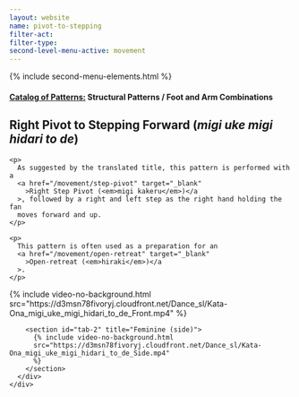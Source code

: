 ```yaml
---
layout: website
name: pivot-to-stepping
filter-act:
filter-type:
second-level-menu-active: movement
---
```


{% include second-menu-elements.html %}

<main class="page-content">
  <div class="text-container">
    <h4>
      <a href="/movement/">Catalog of Patterns:</a> Structural Patterns / Foot
      and Arm Combinations
    </h4>
    <h2>
      Right Pivot to Stepping Forward (<em>migi uke migi hidari to de</em>)
    </h2>

    <p>
      As suggested by the translated title, this pattern is performed with a
      <a href="/movement/step-pivot" target="_blank"
        >Right Step Pivot (<em>migi kakeru</em>)</a
      >, followed by a right and left step as the right hand holding the fan
      moves forward and up.
    </p>

    <p>
      This pattern is often used as a preparation for an
      <a href="/movement/open-retreat" target="_blank"
        >Open-retreat (<em>hiraki</em>)</a
      >.
    </p>
  </div>

  <div class="tabs-container">
    <div class="tabs-container__links">
      <div class="wrapper">
        <div id="tabs"></div>
      </div>
    </div>
    <div class="tabs-container__content">
      <div class="wrapper">
        <section id="tab-1" title="Feminine (front)">
          {% include video-no-background.html
          src="https://d3msn78fivoryj.cloudfront.net/Dance_sl/Kata-Ona_migi_uke_migi_hidari_to_de_Front.mp4"
          %}
        </section>

        <section id="tab-2" title="Feminine (side)">
          {% include video-no-background.html
          src="https://d3msn78fivoryj.cloudfront.net/Dance_sl/Kata-Ona_migi_uke_migi_hidari_to_de_Side.mp4"
          %}
        </section>
      </div>
    </div>
  </div>
</main>
